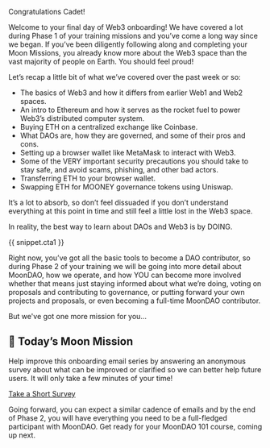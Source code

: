 Congratulations Cadet!

Welcome to your final day of Web3 onboarding! We have covered a lot during Phase 1 of your training missions and you’ve come a long way since we began. If you’ve been diligently following along and completing your Moon Missions, you already know more about the Web3 space than the vast majority of people on Earth. You should feel proud!

Let’s recap a little bit of what we’ve covered over the past week or so:

- The basics of Web3 and how it differs from earlier Web1 and Web2 spaces.
- An intro to Ethereum and how it serves as the rocket fuel to power Web3’s distributed computer system.
- Buying ETH on a centralized exchange like Coinbase.
- What DAOs are, how they are governed, and some of their pros and cons.
- Setting up a browser wallet like MetaMask to interact with Web3.
- Some of the VERY important security precautions you should take to stay safe, and avoid scams, phishing, and other bad actors.
- Transferring ETH to your browser wallet.
- Swapping ETH for MOONEY governance tokens using Uniswap.

It’s a lot to absorb, so don’t feel dissuaded if you don’t understand everything at this point in time and still feel a little lost in the Web3 space.

In reality, the best way to learn about DAOs and Web3 is by DOING.

{{ snippet.cta1 }}

Right now, you’ve got all the basic tools to become a DAO contributor, so during Phase 2 of your training we will be going into more detail about MoonDAO, how we operate, and how YOU can become more involved whether that means just staying informed about what we’re doing, voting on proposals and contributing to governance, or putting forward your own projects and proposals, or even becoming a full-time MoonDAO contributor.

But we've got one more mission for you...
## 🚀 Today’s Moon Mission

Help improve this onboarding email series by answering an anonymous survey about what can be improved or clarified so we can better help future users. It will only take a few minutes of your time!

[Take a Short Survey](https://forms.gle/f33z4CxRdNSXueeV9)

Going forward, you can expect a similar cadence of emails and by the end of Phase 2, you will have everything you need to be a full-fledged participant with MoonDAO. Get ready for your MoonDAO 101 course, coming up next.